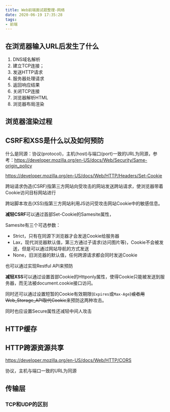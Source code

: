 ```yaml
---
title: Web前端面试题整理-网络
date: 2020-06-19 17:35:28
tags: 
- 前端
---
```


## 在浏览器输入URL后发生了什么

1. DNS域名解析
2. 建立TCP连接；
3. 发送HTTP请求
4. 服务器处理请求
5. 返回响应结果
6. 关闭TCP连接
7. 浏览器解析HTML
8. 浏览器布局渲染

## 浏览器渲染过程

## CSRF和XSS是什么以及如何预防

什么是同源：协议(protocol)，主机(host)与端口(port)一致的URL为同源，参考：https://developer.mozilla.org/en-US/docs/Web/Security/Same-origin_policy

https://developer.mozilla.org/en-US/docs/Web/HTTP/Headers/Set-Cookie

跨站请求伪造(CSRF)指第三方网站向受攻击的网站发送跨站请求，使浏览器带着Cookie访问目标网站进行

跨站脚本攻击(XSS)指第三方网站利用JS访问受攻击网站Cookie中的敏感信息。

**减轻CSRF**可以通过首部Set-Cookie的Samesite属性，

Samesite有三个可选参数：

- Strict，只有在同源下浏览器才会发送Cookie给服务器
- Lax，现代浏览器默认值，第三方通过子请求(访问图片等)，Cookie不会被发送，但是可以通过网站导航的方式发送
- None，旧浏览器的默认值，任何跨源请求都会同时发送Cookie

也可以通过实现Restful API来预防

**减轻XSS**可以通过设置首部Cookie的Httponly属性，使得Cookie只能被发送到服务器，而无法被document.cookie接口访问。

同时还可以通过设置短暂的Cookie有效期限(`Expires`或`Max-Age`)~~或者用Web_Storage_API取代Cookie~~来预防这两种攻击。

同时也应设置Secure属性还减轻中间人攻击

## HTTP缓存

## HTTP跨源资源共享

https://developer.mozilla.org/en-US/docs/Web/HTTP/CORS

协议，主机与端口一致的URL为同源

## 传输层

### TCP和UDP的区别

